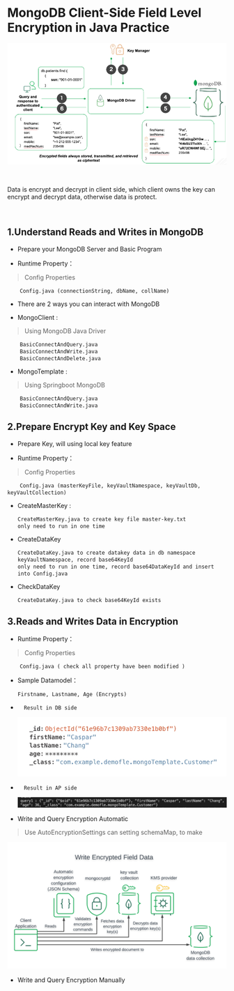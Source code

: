 MongoDB Client-Side Field Level Encryption in Java Practice
==

![image](images/1576230964128.png)

<br>

Data is encrypt and decrypt in client side, which client owns the key can encrypt and decrypt data, otherwise data is protect.

<br>

1.Understand Reads and Writes in MongoDB
--

*	Prepare your MongoDB Server and Basic Program

*	Runtime Property：
> Config Properties

		Config.java (connectionString, dbName, collName)

* There are 2 ways you can interact with MongoDB

*	MongoClient :

> Using MongoDB Java Driver

		BasicConnectAndQuery.java
		BasicConnectAndWrite.java
		BasicConnectAndDelete.java
	
*	MongoTemplate :
> Using Springboot MongoDB

		BasicConnectAndQuery.java
		BasicConnectAndWrite.java


2.Prepare Encrypt Key and Key Space
--

*	Prepare Key, will using local key feature

*	Runtime Property：
> Config Properties

		Config.java (masterKeyFile, keyVaultNamespace, keyVaultDb, keyVaultCollection)
		
*	CreateMasterKey :
	
		CreateMasterKey.java to create key file master-key.txt
		only need to run in one time
  
*	CreateDataKey

		CreateDataKey.java to create datakey data in db namespace keyVaultNamespace, record base64KeyId
		only need to run in one time, record base64DataKeyId and insert into Config.java
  
*	CheckDataKey

		CreateDataKey.java to check base64KeyId exists


3.Reads and Writes Data in Encryption
-

*	Runtime Property：
> Config Properties

		Config.java ( check all property have been modified )

*	Sample Datamodel：

		Firstname, Lastname, Age (Encrypts)
	
*		Result in DB side
	
	![image](images/1645063651784%402x.jpg)
	
*		Result in AP side
	
	![image](images/1645063685637%402x.jpg)



*	Write and Query Encryption Automatic
> Use AutoEncryptionSettings can setting schemaMap, to make 

![image](images/CSFLE_Write_Encrypted_Data.png)

*	Write and Query Encryption Manually

